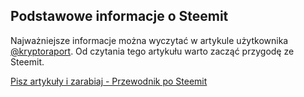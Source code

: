 ## Podstawowe informacje o Steemit

Najważniejsze informacje można wyczytać w artykule użytkownika 
[@kryptoraport](https://steemit.com/@kryptoraport). Od czytania tego artykułu warto zacząć przygodę ze Steemit.


[Pisz artykuły i zarabiaj - Przewodnik po Steemit](https://steemit.com/polish/@kryptoraport/pisz-artykuly-i-zarabiaj-przewodnik-po-steemit)

